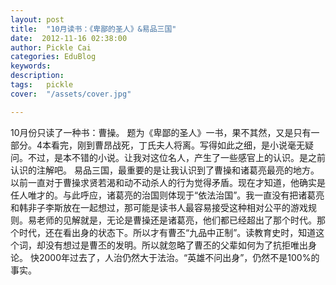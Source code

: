 ```yaml
---
layout: post  
title:  "10月读书：《卑鄙的圣人》&易品三国"
date:  2012-11-16 02:38:00
author: Pickle Cai  
categories: EduBlog  
keywords: 
description:   
tags:	pickle   
cover:  "/assets/cover.jpg"  

---
```


 10月份只读了一种书：曹操。 题为《卑鄙的圣人》一书，果不其然，又是只有一部分。4本看完，刚到曹昂战死，丁氏夫人将离。写得如此之细，是小说毫无疑问。不过，是本不错的小说。让我对这位名人，产生了一些感官上的认识。是之前认识的注解吧。 易品三国，最重要的是让我认识到了曹操和诸葛亮最亮的地方。以前一直对于曹操求贤若渴和动不动杀人的行为觉得矛盾。现在才知道，他确实是任人唯才的。与此呼应，诸葛亮的治国则体现于“依法治国”。我一直没有把诸葛亮和韩非子李斯放在一起想过，那可能是读书人最容易接受这种相对公平的游戏规则。易老师的见解就是，无论是曹操还是诸葛亮，他们都已经超出了那个时代。那个时代，还在看出身的状态下。所以才有曹丕“九品中正制”。读教育史时，知道这个词，却没有想过是曹丕的发明。所以就忽略了曹丕的父辈如何为了抗拒唯出身论。 快2000年过去了，人治仍然大于法治。“英雄不问出身”，仍然不是100%的事实。		

		    
